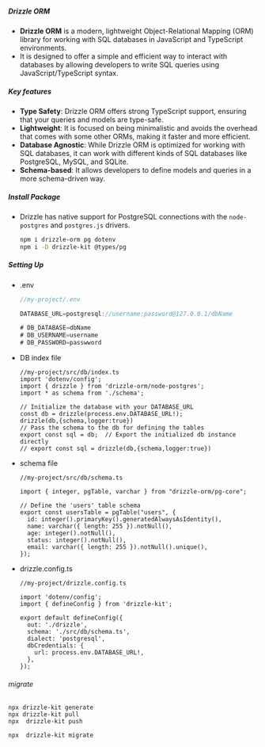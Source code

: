 ##### Drizzle ORM

-  **Drizzle ORM** is a modern, lightweight Object-Relational Mapping (ORM) library for working with SQL databases in JavaScript and TypeScript environments. 
- It is designed to offer a simple and efficient way to interact with databases by allowing developers to write SQL queries using JavaScript/TypeScript syntax.





##### Key features

- **Type Safety**: Drizzle ORM offers strong TypeScript support, ensuring that your queries and models are type-safe.
- **Lightweight**: It is focused on being minimalistic and avoids the overhead that comes with some other ORMs, making it faster and more efficient.
- **Database Agnostic**: While Drizzle ORM is optimized for working with SQL databases, it can work with different kinds of SQL databases like PostgreSQL, MySQL, and SQLite.
- **Schema-based**: It allows developers to define models and queries in a more schema-driven way.





##### Install  Package

- Drizzle has native support for PostgreSQL connections with the `node-postgres` and `postgres.js` drivers.

  ```bash
  npm i drizzle-orm pg dotenv
  npm i -D drizzle-kit @types/pg
  ```

  

##### Setting Up

- .env 

  ```js
  //my-project/.env
  
  DATABASE_URL=postgresql://username:password@127.0.0.1/dbName
  
  # DB_DATABASE=dbName
  # DB_USERNAME=username
  # DB_PASSWORD=passwword
  ```

- DB index file

  ```react
  //my-project/src/db/index.ts
  import 'dotenv/config'; 
  import { drizzle } from 'drizzle-orm/node-postgres'; 
  import * as schema from './schema';  
  
  // Initialize the database with your DATABASE_URL
  const db = drizzle(process.env.DATABASE_URL!);
  drizzle(db,{schema,logger:true})
  // Pass the schema to the db for defining the tables
  export const sql = db;  // Export the initialized db instance directly
  // export const sql = drizzle(db,{schema,logger:true})
  
  ```

- schema file

  ```react
  //my-project/src/db/schema.ts
  
  import { integer, pgTable, varchar } from "drizzle-orm/pg-core";
  
  // Define the 'users' table schema
  export const usersTable = pgTable("users", {
    id: integer().primaryKey().generatedAlwaysAsIdentity(),
    name: varchar({ length: 255 }).notNull(),
    age: integer().notNull(),
    status: integer().notNull(),
    email: varchar({ length: 255 }).notNull().unique(),
  });
  ```

- drizzle.config.ts

  ```react
  //my-project/drizzle.config.ts
  
  import 'dotenv/config';
  import { defineConfig } from 'drizzle-kit';
  
  export default defineConfig({
    out: './drizzle',
    schema: './src/db/schema.ts',
    dialect: 'postgresql',
    dbCredentials: {
      url: process.env.DATABASE_URL!,
    },
  });
  
  ```
  
  





###### migrate

````
npx drizzle-kit generate
npx drizzle-kit pull
npx  drizzle-kit push

npx  drizzle-kit migrate

````


